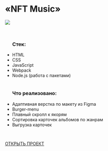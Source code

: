 <h1>«NFT Music»</h1>
<img src = "https://user-images.githubusercontent.com/54538084/172047444-92284111-914f-4368-a4b8-61921d7ef4e9.png">
<ul>
  <br>
 <h3>Стек:</h3>
  <li>HTML</li>
  <li>CSS</li>
  <li>JavaScript</li>
  <li>Webpack</li>
  <li>Node.js (работа с пакетами)</li>
  <br>
  <h3>Что реализовано:</h3>
  <li>Адаптивная верстка по макету из Figma</li>
  <li>Burger-menu</li>
  <li>Плавный скролл к якорям</li>
  <li>Сортировка карточек альбомов по жанрам</li>
  <li>Выгрузка карточек</li>
</ul>
<br>

<a href = "https://daifoll.github.io/NFTMusic/" target = "_blank">ОТКРЫТЬ ПРОЕКТ</a>
